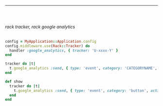 ######
---

```
```


```
```

```
```

###### rack tracker, rack google analytics

```rack-tracker.rb
config = MyApplication::Application.config
config.middleware.use(Rack::Tracker) do
  handler :google_analytics, { tracker: 'U-xxxx-Y' }
end

tracker do |t|
  t.google_analytics :send, { type: 'event', category: 'CATEGORYNAME', action: 'ACTIONNAME', label: 'LABELNAME', value: 'VALUE' }
end

def show
  tracker do |t|
    t.google_analytics :send, { type: 'event', category: 'button', action: 'click', label: 'nav-buttons', value: 'X' }
  end
end

```

######
```
```

```
```


